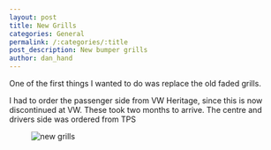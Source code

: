 ```yaml
---
layout: post
title: New Grills 
categories: General
permalink: /:categories/:title
post_description: New bumper grills 
author: dan_hand
---
```


One of the first things I wanted to do was replace the old faded grills.

I had to order the passenger side from VW Heritage, since this is now discontinued at VW. These took two months to arrive. The centre and drivers side was ordered from TPS

<figure class="full-img"><img src="/assets/images/new-grills.jpeg" alt="new grills"></figure>


